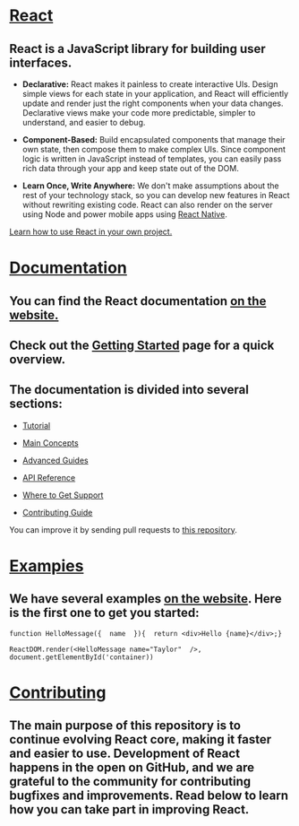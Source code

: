 # [React](https://github.com/facebook/react/#react-----)

## React is a JavaScript library for building user interfaces.

* **Declarative:** React makes it painless to create interactive UIs. Design simple views for each state in your application, and React will efficiently update and render just the right components when your data changes. Declarative views make your code more predictable, simpler to understand, and easier to debug.

* **Component-Based:** Build encapsulated components that manage their own state, then compose them to make complex UIs. Since component logic is written in JavaScript instead of templates, you can easily pass rich data through your app and keep state out of the DOM.

* **Learn Once, Write Anywhere:** We don't make assumptions about the rest of your technology stack, so you can develop new features in React without rewriting existing code. React can also render on the server using Node and power mobile apps using [React Native](https://reactnative.dev/).

[Learn how to use React in your own project.](https://reactjs.org/docs/getting-started.html)

# [**Documentation**](https://github.com/facebook/react/#documentation)

## You can find the React documentation [on the website.](https://reactjs.org/)

## Check out the [Getting Started](https://reactjs.org/docs/getting-started.html) page for a quick overview.

## The documentation is divided into several sections:

* [Tutorial](https://reactjs.org/tutorial/tutorial.html)

* [Main Concepts](https://reactjs.org/docs/hello-world.html)

* [Advanced Guides](https://reactjs.org/docs/jsx-in-depth.html)

* [API Reference](https://reactjs.org/docs/react-api.html)

* [Where to Get Support](https://reactjs.org/community/support.html)

* [Contributing Guide](https://reactjs.org/docs/how-to-contribute.html)

You can improve it by sending pull requests to [this repository](https://github.com/reactjs/reactjs.org).

# [Exampies](https://github.com/facebook/react/#examples)

## We have several examples [on the website](https://reactjs.org/). Here is the first one to get you started:

```function HelloMessage({  name  }){  return <div>Hello {name}</div>;}```

```ReactDOM.render(<HelloMessage name="Taylor"  />, document.getElementById('container))```

# [Contributing](https://github.com/facebook/react/#contributing)

## The main purpose of this repository is to continue evolving React core, making it faster and easier to use. Development of React happens in the open on GitHub, and we are grateful to the community for contributing bugfixes and improvements. Read below to learn how you can take part in improving React.
